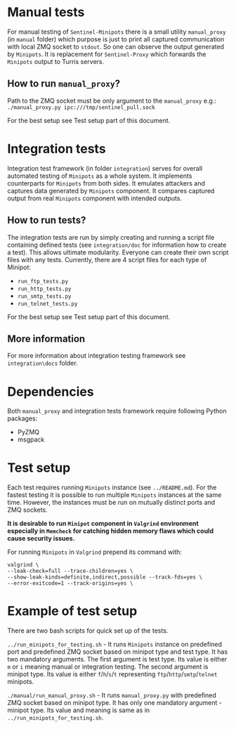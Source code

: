 # Manual tests
For manual testing of `Sentinel-Minipots` there is a small utility `manual_proxy`
(in `manual` folder) which purpose is just to print all captured communication
with local ZMQ socket to `stdout`. So one can observe the output generated
by `Minipots`. It is replacement for `Sentinel-Proxy` which forwards
the `Minipots` output to Turris servers.

## How to run `manual_proxy`?
Path to the ZMQ socket must be only argument to the `manual_proxy` e.g.:
`./manual_proxy.py ipc:///tmp/sentinel_pull.sock`

For the best setup see Test setup part of this document.


# Integration tests
Integration test framework (in folder `integration`) serves for overall automated
testing of `Minipots` as a whole system. It implements counterparts for
`Minipots` from both sides. It emulates attackers and captures data generated
by `Minipots` component. It compares captured output from real `Minipots`
component with intended outputs.

## How to run tests?
The integration tests are run by simply creating and running a script file
containing defined tests (see `integration/doc` for information how to
create a test). This allows ultimate modularity. Everyone can create their
own script files with any tests. Currently, there are 4 script files for each
type of Minipot:
- `run_ftp_tests.py`
- `run_http_tests.py`
- `run_smtp_tests.py`
- `run_telnet_tests.py`

For the best setup see Test setup part of this document.

## More information
For more information about integration testing framework see `integration\docs`
folder.

# Dependencies
Both `manual_proxy` and integration tests framework require following Python packages:
- PyZMQ
- msgpack


# Test setup
Each test requires running `Minipots` instance (see `../README.md`).
For the fastest testing it is possible to run multiple `Minipots` instances
at the same time. However, the instances must be run on mutually distinct
ports and ZMQ sockets.

**It is desirable to run `Minipot` component in `Valgrind` environment
especially in `Memcheck` for catching hidden memory flaws which could cause
security issues.**

For running `Minipots` in `Valgrind` prepend its command with:
```
valgrind \
--leak-check=full --trace-children=yes \
--show-leak-kinds=definite,indirect,possible --track-fds=yes \
--error-exitcode=1 --track-origins=yes \
```

# Example of test setup
There are two bash scripts for quick set up of the tests.

`../run_minipots_for_testing.sh` - It runs `Minipots` instance
on predefined port and predefined ZMQ socket based on minipot type and test type.
It has two mandatory arguments. The first argument is test type.
Its value is either `m` or `i` meaning manual or integration testing.
The second argument is minipot type. Its value is either `f`/`h`/`s`/`t`
representing `ftp`/`http`/`smtp`/`telnet` minipots.

`./manual/run_manual_proxy.sh` - It runs `manual_proxy.py` with predefined ZMQ
socket based on minipot type. It has only one mandatory argument - minipot type.
Its value and meaning is same as in `../run_minipots_for_testing.sh`.
